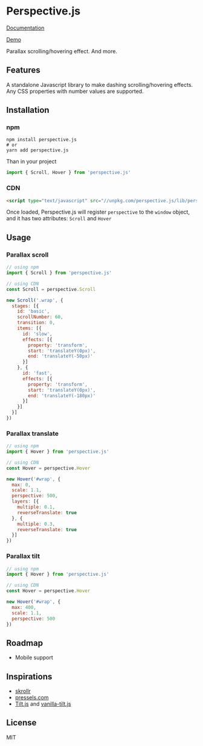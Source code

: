 # Perspective.js

[Documentation](http://leopoldthecoder.github.io/Perspective)

[Demo](http://leopoldthecoder.github.io/Perspective/examples)

Parallax scrolling/hovering effect. And more.

## Features
A standalone Javascript library to make dashing scrolling/hovering effects. Any CSS properties with number values are supported.

## Installation
### npm
```shell
npm install perspective.js
# or
yarn add perspective.js
```

Than in your project
```javascript
import { Scroll, Hover } from 'perspective.js'
```

### CDN
```html
<script type="text/javascript" src="//unpkg.com/perspective.js/lib/perspective.js"></script>
```
Once loaded, Perspective.js will register `perspective` to the `window` object, and it has two attributes: `Scroll` and `Hover`

## Usage
### Parallax scroll
```javascript
// using npm
import { Scroll } from 'perspective.js'

// using CDN
const Scroll = perspective.Scroll

new Scroll('.wrap', {
  stages: [{
    id: 'basic',
    scrollNumber: 60,
    transition: 0,
    items: [{
      id: 'slow',
      effects: [{
        property: 'transform',
        start: 'translateY(0px)',
        end: 'translateY(-50px)'
      }]
    }, {
      id: 'fast',
      effects: [{
        property: 'transform',
        start: 'translateY(0px)',
        end: 'translateY(-180px)'
      }]
    }]
  }]
})
```

### Parallax translate
```javascript
// using npm
import { Hover } from 'perspective.js'

// using CDN
const Hover = perspective.Hover

new Hover('#wrap', {
  max: 0,
  scale: 1.1,
  perspective: 500,
  layers: [{
    multiple: 0.1,
    reverseTranslate: true
  }, {
    multiple: 0.3,
    reverseTranslate: true
  }]
})
```

### Parallax tilt
```javascript
// using npm
import { Hover } from 'perspective.js'

// using CDN
const Hover = perspective.Hover

new Hover('#wrap', {
  max: 400,
  scale: 1.1,
  perspective: 500
})
```

## Roadmap
- Mobile support

## Inspirations
- [skrollr](https://github.com/Prinzhorn/skrollr)
- [pressels.com](http://pressels.com/)
- [Tilt.js](https://github.com/gijsroge/tilt.js) and [vanilla-tilt.js](https://github.com/micku7zu/vanilla-tilt.js)

## License
MIT